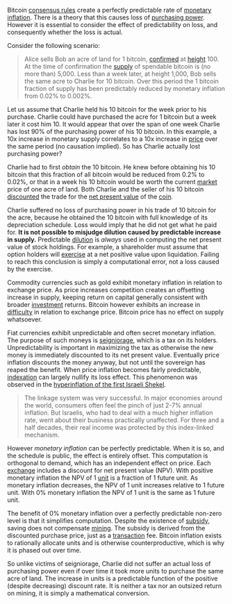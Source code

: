 Bitcoin [consensus rules](Glossary#consensus-rules) create a perfectly predictable rate of [monetary inflation](Glossary#inflation). There is a theory that this causes loss of [purchasing power](https://en.wikipedia.org/wiki/Purchasing_power). However it is essential to consider the effect of predictability on loss, and consequently whether the loss is actual.

Consider the following scenario:

> Alice sells Bob an acre of land for 1 bitcoin, [confirmed](Glossary#confirmation) at [height](Glossary#height) 100. At the time of confirmation the [supply](Glossary#supply) of spendable bitcoin is (no more than) 5,000. Less than a week later, at height 1,000, Bob sells the same acre to Charlie for 10 bitcoin. Over this period the 1 bitcoin fraction of supply has been predictably reduced by monetary inflation from 0.02% to 0.002%.

Let us assume that Charlie held his 10 bitcoin for the week prior to his purchase. Charlie could have purchased the acre for 1 bitcoin but a week later it cost him 10. It would appear that over the span of one week Charlie has lost 90% of the purchasing power of his 10 bitcoin. In this example, a 10x increase in monetary supply correlates to a 10x increase in [price](Glossary#price) over the same period (no causation implied). So has Charlie actually lost purchasing power?

Charlie had to first *obtain* the 10 bitcoin. He knew before obtaining his 10 bitcoin that this fraction of all bitcoin would be reduced from 0.2% to 0.02%, or that in a week his 10 bitcoin would be worth the current [market](Glossary#market) price of one acre of land. Both Charlie and the seller of his 10 bitcoin [discounted](http://www.investopedia.com/terms/d/discountrate.asp) the trade for the [net present value](https://en.wikipedia.org/wiki/Net_present_value) of the [coin](Glossary#coin).

Charlie suffered no loss of purchasing power in his trade of 10 bitcoin for the acre, because he obtained the 10 bitcoin with full knowledge of its depreciation schedule. Loss would imply that he did not get what he paid for. **It is not possible to misjudge dilution caused by predictable increase in supply.** Predictable [dilution](https://en.wikipedia.org/wiki/Stock_dilution) is *always* used in computing the net present value of stock holdings. For example, a shareholder must assume that option holders will [exercise](https://en.wikipedia.org/wiki/Exercise_(options)) at a net positive value upon liquidation. Failing to reach this conclusion is simply a computational error, not a loss caused by the exercise.

Commodity currencies such as gold exhibit monetary inflation in relation to exchange price. As price increases competition creates an offsetting increase in supply, keeping return on capital generally consistent with broader [investment](Glossary#lend) returns. Bitcoin however exhibits an increase in [difficulty](Glossary#difficulty) in relation to exchange price. Bitcoin price has no effect on supply whatsoever.

Fiat currencies exhibit unpredictable and often secret monetary inflation. The purpose of such moneys is [seigniorage](https://en.wikipedia.org/wiki/Seigniorage), which is a tax on its holders. Unpredictability is important in maximizing the tax as otherwise the new money is immediately discounted to its net present value. Eventually price inflation discounts the money anyway, but not until the sovereign has reaped the benefit. When price inflation becomes fairly predictable, [indexation](https://en.wikipedia.org/wiki/Indexation) can largely nullify its loss effect. This phenomenon was observed in the [hyperinflation of the first Israeli Shekel](http://www.jewishvirtuallibrary.org/the-rise-and-fall-of-israeli-inflation).

> The linkage system was very successful. In major economies around the world, consumers often feel the pinch of just 2-7% annual inflation. But Israelis, who had to deal with a much higher inflation rate, went about their business practically unaffected. For three and a half decades, their real income was protected by this index-linked mechanism.

However *monetary inflation* can be perfectly predictable. When it is so, and the schedule is public, the effect is entirely offset. This computation is orthogonal to demand, which has an independent effect on price. Each [exchange](Glossary#exchange) includes a discount for net present value (NPV). With positive monetary inflation the NPV of 1 [unit](Glossary#unit) is a fraction of 1 future unit. As monetary inflation decreases, the NPV of 1 unit increases relative to 1 future unit. With 0% monetary inflation the NPV of 1 unit is the same as 1 future unit.

The benefit of 0% monetary inflation over a perfectly predictable non-zero level is that it simplifies computation. Despite the existence of [subsidy](Glossary#subsidy), saving does not compensate [mining](Glossary#mine). The subsidy is derived from the discounted purchase price, just as a [transaction](Glossary#transaction) fee. Bitcoin inflation exists to rationally allocate units and is otherwise counterproductive, which is why it is phased out over time.

So unlike victims of seigniorage, Charlie did not suffer an actual loss of purchasing power even if over time it took more units to purchase the same acre of land. The increase in units is a predictable function of the positive (despite decreasing) discount rate. It is neither a tax nor an outsized return on mining, it is simply a mathematical conversion.
